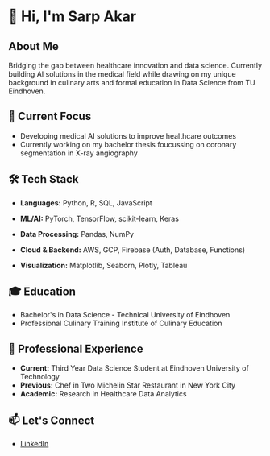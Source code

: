 # 👋 Hi, I'm Sarp Akar


## About Me
Bridging the gap between healthcare innovation and data science. Currently building AI solutions in the medical field while drawing on my unique background in culinary arts and formal education in Data Science from TU Eindhoven.

## 🚀 Current Focus
- Developing medical AI solutions to improve healthcare outcomes
- Currently working on my bachelor thesis foucussing on coronary segmentation in X-ray angiography
## 🛠 Tech Stack

- **Languages:** Python, R, SQL, JavaScript
  
- **ML/AI:** PyTorch, TensorFlow, scikit-learn, Keras

- **Data Processing:** Pandas, NumPy

- **Cloud & Backend:** AWS, GCP, Firebase (Auth, Database, Functions)

- **Visualization:** Matplotlib, Seaborn, Plotly, Tableau

## 🎓 Education
- Bachelor's in Data Science - Technical University of Eindhoven
- Professional Culinary Training Institute of Culinary Education

## 🔭 Professional Experience
- **Current:** Third Year Data Science Student at Eindhoven University of Technology
- **Previous:** Chef in Two Michelin Star Restaurant in New York City
- **Academic:** Research in Healthcare Data Analytics

## 📫 Let's Connect
- [LinkedIn](https://www.linkedin.com/in/sarp-akar-a607411b4/)


